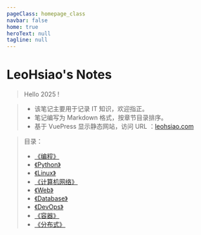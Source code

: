 ```yaml
---
pageClass: homepage_class
navbar: false
home: true
heroText: null
tagline: null
---
```


<h1 id="homepage_title">LeoHsiao's Notes</h1>

> Hello 2025 !

> - 该笔记主要用于记录 IT 知识，欢迎指正。
> - 笔记编写为 Markdown 格式，按章节目录排序。
> - 基于 VuePress 显示静态网站，访问 URL ：[leohsiao.com](https://leohsiao.com)

> 目录：
> - [《编程》](Programming/index.md)
> - [《Python》](Python/index.md)
> - [《Linux》](Linux/index.md)
> - [《计算机网络》](Network/index.md)
> - [《Web》](Web/index.md)
> - [《Database》](Database/index.md)
> - [《DevOps》](DevOps/index.md)
> - [《容器》](Container/index.md)
> - [《分布式》](Distributed/index.md)

<br>
<br>
<br>
